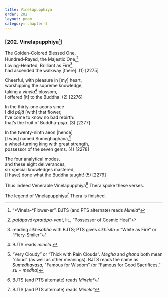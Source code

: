 ```yaml
---
title: Vinelapupphiya
order: 202
layout: poem
category: chapter-3
---
```


### \[202. Vinelapupphiya[^1]\]

The Golden-Colored Blessed One,  
Hundred-Rayed, the Majestic One,[^2]  
Loving-Hearted, Brilliant as Fire[^3]  
had ascended the walkway \[there\]. (1) \[2275\]

Cheerful, with pleasure in \[my\] heart,  
worshipping the supreme knowledge,  
taking a *vinela*[^4] blossom,  
I offered \[it\] to the Buddha. (2) \[2276\]

In the thirty-one aeons since  
I did *pūjā* \[with\] that flower,  
I’ve come to know no bad rebirth:  
that’s the fruit of Buddha-*pūjā*. (3) \[2277\]

In the twenty-ninth aeon \[hence\]  
\[I was\] named Sumeghaghana,[^5]  
a wheel-turning king with great strength,  
possessor of the seven gems. (4) \[2278\]

The four analytical modes,  
and these eight deliverances,  
six special knowledges mastered,  
\[I have\] done what the Buddha taught! (5) \[2279\]

Thus indeed Venerable Vinelapupphiya[^6] Thera spoke these verses.

The legend of Vinelapupphiya[^7] Thera is finished.

[^1]: “*Vinela-*Flower-er”. BJTS (and PTS alternate) reads *Minela*°

[^2]: *patāpavā*&lt;*pratāpa-vant*, lit., “Possessor of Cosmic Heat”

[^3]: reading *sikhīsabho* with BJTS; PTS gives *sikhīsito* = “White as Fire” or “Fiery-Smiler”

[^4]: BJTS reads *minela*.

[^5]: “Very Cloudy” or “Thick with Rain Clouds”. *Megha* and *ghana* both mean “cloud” (as well as other meanings). BJTS reads the name as *Sumedhayasa*, "Famous for Wisdom” (or “Famous for Good Sacrifices,” *su* + *medha*)

[^6]: BJTS (and PTS alternate) reads *Minela°*

[^7]: BJTS (and PTS alternate) reads *Minela°*
